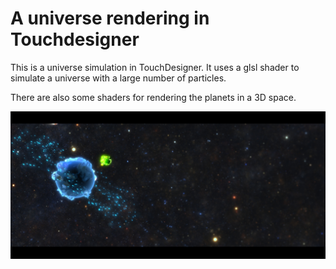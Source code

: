 A universe rendering in Touchdesigner
=======================================
This is a universe simulation in TouchDesigner. It uses a glsl shader to simulate a universe with a large number of particles.

There are also some shaders for rendering the planets in a 3D space.

![picture](img.jpg "universe rendering")
